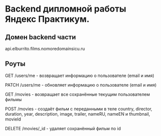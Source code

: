 # Backend дипломной работы Яндекс Практикум.

## Домен backend части

api.elburrito.films.nomoredomainsicu.ru

## Роуты

GET /users/me  -  возвращает информацию о пользователе (email и имя)

PATCH /users/me  -  обновляет информацию о пользователе (email и имя)

GET /movies  -  возвращает все сохранённые текущим пользователем фильмы

POST /movies  -  создаёт фильм с переданными в теле country, director, duration, year, description, image, trailer, nameRU, nameEN и thumbnail, movieId

DELETE /movies/_id  -  удаляет сохранённый фильм по id
